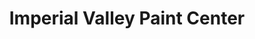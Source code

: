 ---
title: "Imperial Valley Paint Center"
url: /el-centro/imperial-valley-paint-center/
shop: paint
---